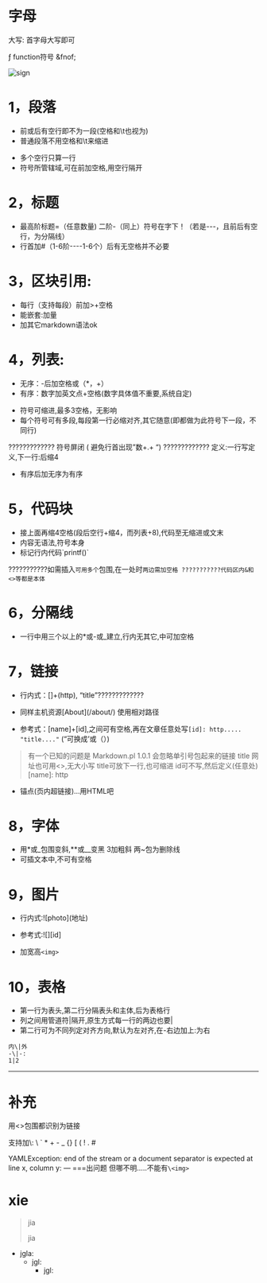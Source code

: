 # 字母

大写: 首字母大写即可

ƒ function符号 \&fnof;


![sign](alpah.png)


# 1，段落

* 前或后有空行即不为一段(空格和\t也视为)
* 普通段落不用空格和\t来缩进
- 多个空行只算一行
- 符号所管辖域,可在前加空格,用空行隔开

# 2，标题

* 最高阶标题=（任意数量)      二阶-（同上）符号在字下！（若是---，且前后有空行，为分隔线）
* 行首加#（1-6阶----1-6个）后有无空格并不必要

# 3，区块引用:

* 每行（支持每段）前加>+空格
* 能嵌套:加量
* 加其它markdown语法ok

# 4，列表:

- 无序：-后加空格或（*，+）
- 有序：数字加英文点+空格(数字具体值不重要,系统自定)
>
- 符号可缩进,最多3空格，无影响 
- 每个符号可有多段,每段第一行必缩对齐,其它随意(即都做为此符号下一段，不同行)

????????????? 符号屏闭           ( 避免行首出现”数+.+ “)
????????????? 定义:一行写定义,下一行:后缩4

- 有序后加无序为有序

# 5，代码块

- 接上面再缩4空格(段后空行+缩4，而列表+8),代码至无缩进或文末
- 内容无语法,符号本身
- 标记行内代码\`printf()\`

???????????如需插入`可用多个`包围,在一处时`两边需加空格
???????????代码区内&和<>等都是本体`

# 6，分隔线

- 一行中用三个以上的*或-或_建立,行内无其它,中可加空格

# 7，链接

- 行内式：[]+(http), “title”?????????????
- 同样主机资源\[About](/about/) 使用相对路径

- 参考式：[name]+[id],之间可有空格,再在文章任意处写`[id]: http..... "title...."` (“可换成’或（）)
>有一个已知的问题是 Markdown.pl 1.0.1 会忽略单引号包起来的链接 title
网址也可用<>,无大小写
title可放下一行,也可缩进
id可不写,然后定义(任意处)[name]: http

- 锚点(页内超链接)…用HTML吧

# 8，字体

- 用*或_包围变斜,**或__变黑 3加粗斜 两~包为删除线
- 可插文本中,不可有空格

# 9，图片

- 行内式:\!\[photo](地址)
- 参考式:![][id]

- 加宽高`<img>`

# 10，表格

- 第一行为表头,第二行分隔表头和主体,后为表格行
- 列之间用管道符|隔开,原生方式每一行的两边也要|
- 第二行可为不同列定对齐方向,默认为左对齐,在-右边加上:为右

```
内\|外
-\|-:
1|2
```
---

# 补充

用<>包围都识别为链接

支持加\\: \ ` * + - _ {} [ ( ! . #

YAMLException: end of the stream or a document separator is expected at line x, column y:
— ===出问题 但哪不明…..不能有`\<img>`


# xie

> jia
>
> jia

- jgla:
    - jgl:
        - jgl:
            > 

